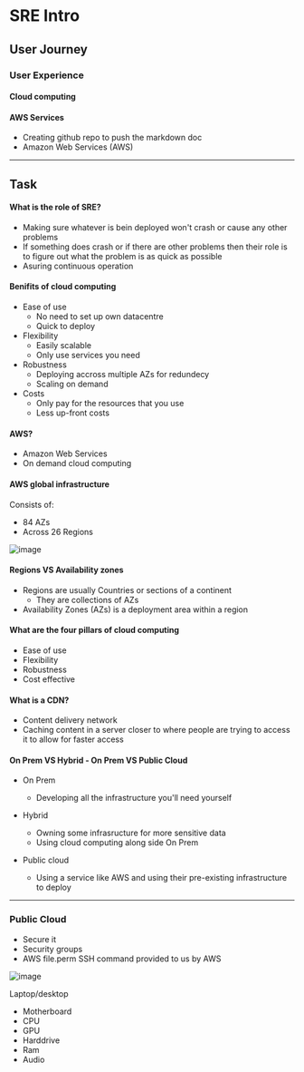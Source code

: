 # SRE Intro
## User Journey
### User Experience
#### Cloud computing
#### AWS Services

- Creating github repo to push the markdown doc
- Amazon Web Services (AWS)

---
## Task

#### What is the role of SRE?
- Making sure whatever is bein deployed won't crash or cause any other problems
- If something does crash or if there are other problems then their role is to figure out what the problem is as quick as possible
- Asuring continuous operation

#### Benifits of cloud computing
- Ease of use
  - No need to set up own datacentre
  - Quick to deploy
- Flexibility
  - Easily scalable
  - Only use services you need
- Robustness
  - Deploying accross multiple AZs for redundecy
  - Scaling on demand
- Costs
  - Only pay for the resources that you use
  - Less up-front costs


#### AWS?
- Amazon Web Services
- On demand cloud computing


#### AWS global infrastructure
Consists of:
- 84 AZs
- Across 26 Regions

![image](https://user-images.githubusercontent.com/81766525/159288904-ea568a76-e98b-4db8-83db-c8e591911e39.png)


#### Regions VS Availability zones
- Regions are usually Countries or sections of a continent
  - They are collections of AZs
- Availability Zones (AZs) is a deployment area within a region


#### What are the four pillars of cloud computing
- Ease of use
- Flexibility
- Robustness
- Cost effective


#### What is a CDN?
- Content delivery network
- Caching content in a server closer to where people are trying to access it to allow for faster access


#### On Prem VS Hybrid - On Prem VS Public Cloud
- On Prem
  - Developing all the infrastructure you'll need yourself
- Hybrid
  - Owning some infrasructure for more sensitive data
  - Using cloud computing along side On Prem
  
- Public cloud
  - Using a service like AWS and using their pre-existing infrastructure to deploy


---

### Public Cloud
- Secure it
- Security groups
- AWS file.perm
SSH command provided to us by AWS

![image](https://user-images.githubusercontent.com/81766525/159467049-14f7fb23-4206-490f-ad48-56def2c2019c.png)

Laptop/desktop
- Motherboard
- CPU
- GPU
- Harddrive
- Ram
- Audio

